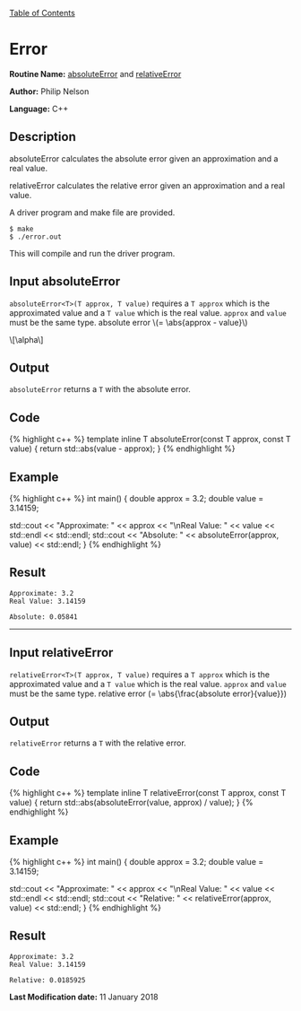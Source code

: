 <a href="https://philipnelson5.github.io/class-projects/MATH5620_NumericalSolutionsOfDifferentialEquations/SoftwareManual"> Table of Contents </a>
# Error

**Routine Name:** [absoluteError](#input-absoluteerror) and [relativeError](#input-relativeerror)

**Author:** Philip Nelson

**Language:** C++

## Description

absoluteError calculates the absolute error given an approximation and a real value.

relativeError calculates the relative error given an approximation and a real value.

A driver program and make file are provided.

```
$ make
$ ./error.out
```

This will compile and run the driver program.

## Input absoluteError

`absoluteError<T>(T approx, T value)` requires a `T approx` which is the approximated value and a `T value` which is the real value. `approx` and `value` must be the same type. absolute error \\(= \abs{approx - value}\\)

\\[\alpha\\]

## Output

`absoluteError` returns a `T` with the absolute error.

## Code
{% highlight c++ %}
template <typename T>
inline T absoluteError(const T approx, const T value)
{
  return std::abs(value - approx);
}
{% endhighlight %}

## Example
{% highlight c++ %}
int main()
{
  double approx = 3.2;
  double value = 3.14159;

  std::cout << "Approximate: " << approx 
            << "\nReal Value: " << value << std::endl
            << std::endl;
  std::cout << "Absolute: " << absoluteError(approx, value) << std::endl;
}
{% endhighlight %}

## Result
```
Approximate: 3.2
Real Value: 3.14159

Absolute: 0.05841
```
---
## Input relativeError

`relativeError<T>(T approx, T value)` requires a `T approx` which is the approximated value and a `T value` which is the real value. `approx` and `value` must be the same type. relative error \(= \abs{\frac{absolute error}{value}}\)

## Output

`relativeError` returns a `T` with the relative error.

## Code
{% highlight c++ %}
template <typename T>
inline T relativeError(const T approx, const T value)
{
  return std::abs(absoluteError(value, approx) / value);
}
{% endhighlight %}

## Example
{% highlight c++ %}
int main()
{
  double approx = 3.2;
  double value = 3.14159;

  std::cout << "Approximate: " << approx 
            << "\nReal Value: " << value << std::endl
            << std::endl;
  std::cout << "Relative: " << relativeError(approx, value) << std::endl;
}
{% endhighlight %}

## Result
```
Approximate: 3.2
Real Value: 3.14159

Relative: 0.0185925
```

**Last Modification date:** 11 January 2018
